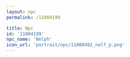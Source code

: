 ```yaml
---
layout: npc
permalink: /11004199

title: Npc
id: '11004199'
npc_name: 'Nelph'
icon_url: 'portrait/npc/11000492_nelf_p.png'
---
```

